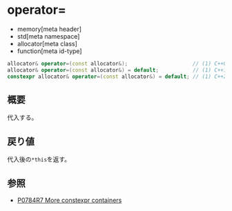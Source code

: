 # operator=
* memory[meta header]
* std[meta namespace]
* allocator[meta class]
* function[meta id-type]

```cpp
allocator& operator=(const allocator&);                     // (1) C++03 (暗黙定義)
allocator& operator=(const allocator&) = default;           // (1) C++11
constexpr allocator& operator=(const allocator&) = default; // (1) C++20
```

## 概要
代入する。


## 戻り値
代入後の`*this`を返す。


## 参照
- [P0784R7 More constexpr containers](http://www.open-std.org/jtc1/sc22/wg21/docs/papers/2019/p0784r7.html)
